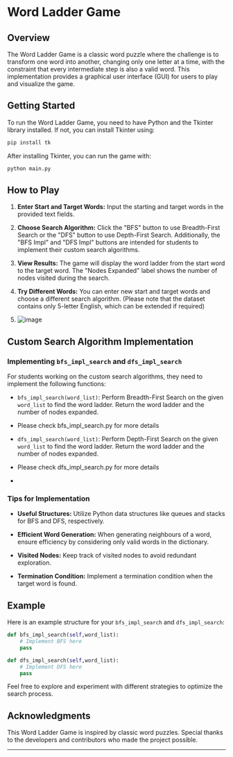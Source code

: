 
# Word Ladder Game

## Overview

The Word Ladder Game is a classic word puzzle where the challenge is to transform one word into another, changing only one letter at a time, with the constraint that every intermediate step is also a valid word. This implementation provides a graphical user interface (GUI) for users to play and visualize the game.

## Getting Started

To run the Word Ladder Game, you need to have Python and the Tkinter library installed. If not, you can install Tkinter using:

```bash
pip install tk
```

After installing Tkinter, you can run the game with:

```bash
python main.py
```

## How to Play

1. **Enter Start and Target Words:** Input the starting and target words in the provided text fields.

2. **Choose Search Algorithm:** Click the "BFS" button to use Breadth-First Search or the "DFS" button to use Depth-First Search. Additionally, the "BFS Impl" and "DFS Impl" buttons are intended for students to implement their custom search algorithms.

3. **View Results:** The game will display the word ladder from the start word to the target word. The "Nodes Expanded" label shows the number of nodes visited during the search.

4. **Try Different Words:** You can enter new start and target words and choose a different search algorithm. (Please note that the dataset contains only 5-letter English, which can be extended if required)

5. ![image](https://github.com/hoyathali/WordTreeAI/assets/33727918/10830b1d-6fb7-41de-8043-896fef702532)


## Custom Search Algorithm Implementation

### Implementing `bfs_impl_search` and `dfs_impl_search`

For students working on the custom search algorithms, they need to implement the following functions:

- `bfs_impl_search(word_list)`: Perform Breadth-First Search on the given `word_list` to find the word ladder. Return the word ladder and the number of nodes expanded.
- Please check bfs_impl_search.py for more details

- `dfs_impl_search(word_list)`: Perform Depth-First Search on the given `word_list` to find the word ladder. Return the word ladder and the number of nodes expanded.
- Please check dfs_impl_search.py for more details
- 
### Tips for Implementation

- **Useful Structures:** Utilize Python data structures like queues and stacks for BFS and DFS, respectively.

- **Efficient Word Generation:** When generating neighbours of a word, ensure efficiency by considering only valid words in the dictionary.

- **Visited Nodes:** Keep track of visited nodes to avoid redundant exploration.

- **Termination Condition:** Implement a termination condition when the target word is found.

## Example

Here is an example structure for your `bfs_impl_search` and `dfs_impl_search`:

```python
def bfs_impl_search(self,word_list):
    # Implement BFS here
    pass

def dfs_impl_search(self,word_list):
    # Implement DFS here
    pass
```

Feel free to explore and experiment with different strategies to optimize the search process.

## Acknowledgments

This Word Ladder Game is inspired by classic word puzzles. Special thanks to the developers and contributors who made the project possible.

---

